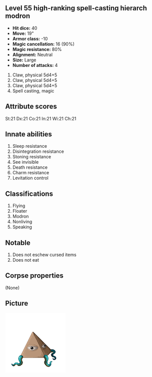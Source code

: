 ## Level 55 high-ranking spell-casting hierarch modron

- **Hit dice:** 40
- **Move:** 19"
- **Armor class:** -10
- **Magic cancellation:** 16 (90%)
- **Magic resistance:** 80%
- **Alignment:** Neutral
- **Size:** Large
- **Number of attacks:** 4
1. Claw, physical 5d4+5
2. Claw, physical 5d4+5
3. Claw, physical 5d4+5
4. Spell casting, magic

## Attribute scores

St:21 Dx:21 Co:21 In:21 Wi:21 Ch:21

## Innate abilities

1. Sleep resistance
2. Disintegration resistance
3. Stoning resistance
4. See invisible
5. Death resistance
6. Charm resistance
7. Levitation control

## Classifications

1. Flying
2. Floater
3. Modron
4. Nonliving
5. Speaking

## Notable

1. Does not eschew cursed items
2. Does not eat

## Corpse properties

(None)

## Picture

![Modron tertian](https://github.com/hyvanmielenpelit/GnollHackTileSet/blob/main/Monsters/modron_tertian/modron_tertian.png?raw=true)
